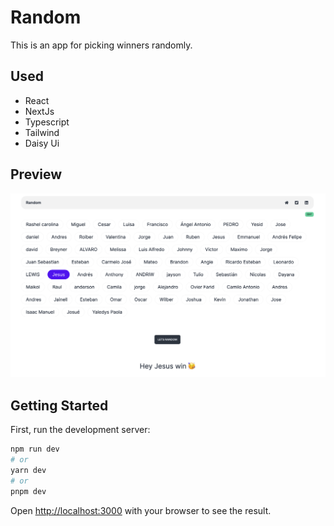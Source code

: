 # Random

This is an app for picking winners randomly.

## Used

- React
- NextJs
- Typescript
- Tailwind
- Daisy Ui

## Preview

![Image](./public/preview.png)

## Getting Started

First, run the development server:

```bash
npm run dev
# or
yarn dev
# or
pnpm dev
```

Open [http://localhost:3000](http://localhost:3000) with your browser to see the result.
